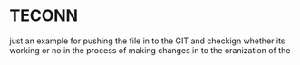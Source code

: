 # TECONN
just an example for pushing the file in to the GIT and checkign whether its working or no in the process of making changes in to the oranization of the 
